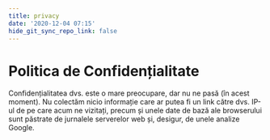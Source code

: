 ```yaml
---
title: privacy
date: '2020-12-04 07:15'
hide_git_sync_repo_link: false
---
```


# Politica de Confidențialitate

Confidențialitatea dvs. este o mare preocupare, dar nu ne pasă (în acest moment).
Nu colectăm nicio informație care ar putea fi un link către dvs.
IP-ul de pe care acum ne vizitați, precum și unele date de bază ale browserului sunt păstrate de jurnalele serverelor web și, desigur, de unele analize Google.